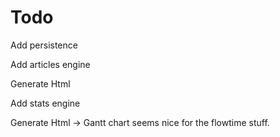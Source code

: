 # Todo

Add persistence

Add articles engine

Generate Html

Add stats engine

Generate Html -> Gantt chart seems nice for the flowtime stuff.


